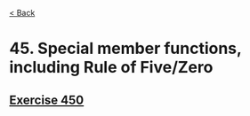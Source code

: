 [< Back](README.md)

# 45. Special member functions, including Rule of Five/Zero

## [Exercise 450][1]

[1]: 45_exercises.cpp

